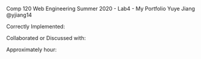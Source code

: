 Comp 120 Web Engineering
Summer 2020 - Lab4 - My Portfolio
Yuye Jiang  @yjiang14


Correctly Implemented:

Collaborated or Discussed with:

Approximately hour: